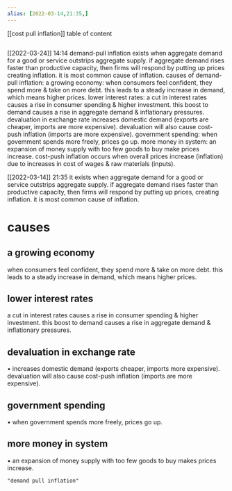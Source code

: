 ```yaml
---
alias: [2022-03-14,21:35,]
---
```

[[cost pull inflation]]
table of content
```toc
```

[[2022-03-24]] 14:14
demand-pull inflation exists when aggregate demand for a good or service outstrips aggregate supply.
if aggregate demand rises faster than productive capacity, then firms will respond by putting up prices creating inflation.
it is most common cause of inflation.
causes of demand-pull inflation:
a growing economy:
	when consumers feel confident, they spend more & take on more debt.
	this leads to a steady increase in demand, which means higher prices.
lower interest rates:
	a cut in interest rates causes a rise in consumer spending & higher investment.
	this boost to demand causes a rise in aggregate demand & inflationary pressures.
devaluation in exchange rate increases domestic demand (exports are cheaper, imports are more expensive).
	devaluation will also cause cost-push inflation (imports are more expensive).
government spending:
	when govemment spends more freely, prices go up.
more money in system:
	an expansion of money supply with too few goods to buy make prices increase.
cost-push inflation occurs when overall prices increase (inflation) due to increases in cost of wages & raw materials (inputs).

[[2022-03-14]] 21:35
it exists when aggregate demand for a good or service outstrips aggregate supply.
if aggregate demand rises faster than productive capacity, then firms will respond by putting up prices, creating inflation. it is most common cause of inflation.
# causes
## a growing economy
when consumers feel confident, they spend more & take on more debt. this leads to a steady increase in demand, which means higher prices.
## lower interest rates
a cut in interest rates causes a rise in consumer spending & higher investment. this boost to demand causes a rise in aggregate demand & inflationary pressures. 
## devaluation in exchange rate
• increases domestic demand (exports cheaper, imports more expensive). devaluation will also cause cost-push inflation (imports are more expensive).
## government spending
• when government spends more freely, prices go up.
## more money in system
• an expansion of money supply with too few goods to buy makes prices increase.
```query
"demand pull inflation"
```